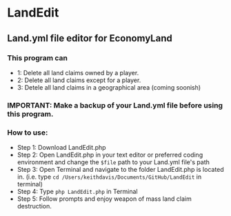 # LandEdit
## Land.yml file editor for EconomyLand

### This program can 
* 1: Delete all land claims owned by a player. 
* 2: Delete all land claims except for a player. 
* 3: Detele all land claims in a geographical area (coming soonish)

### IMPORTANT: Make a backup of your Land.yml file before using this program. 

### How to use:
* Step 1: Download LandEdit.php
* Step 2: Open LandEdit.php in your text editor or preferred coding environment and change the ```$file``` path to your Land.yml file's path
* Step 3: Open Terminal and navigate to the folder LandEdit.php is located in.
(i.e. type ```cd /Users/keithdavis/Documents/GitHub/LandEdit``` in terminal)
* Step 4: Type ```php LandEdit.php``` in Terminal
* Step 5: Follow prompts and enjoy weapon of mass land claim destruction. 

